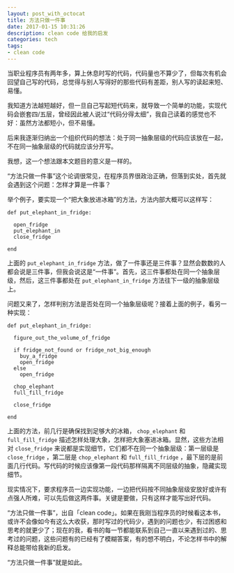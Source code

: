 ```yaml
---
layout: post_with_octocat
title: 方法只做一件事
date: 2017-01-15 10:31:26
description: clean code 给我的启发
categories: tech
tags:
- clean code
---
```


当职业程序员有两年多，算上休息时写的代码，代码量也不算少了，但每次有机会回望自己写的代码，总觉得与别人写得好的那些代码有差距，别人写的读起来短、易懂。

我知道方法越短越好，但一旦自己写起短代码来，就导致一个简单的功能，实现代码会嵌套四/五层，曾经因此被人说过“代码分得太细”，我自己读着的感觉也不好：虽然方法都短小，但不易懂。

后来我逐渐归纳出一个组织代码的想法：处于同一抽象层级的代码应该放在一起，不在同一抽象层级的代码就应该分开写。

我想，这一个想法跟本文题目的意义是一样的。

“方法只做一件事”这个论调很常见，在程序员界很政治正确，但落到实处，首先就会遇到这个问题：怎样才算是一件事？

举个例子，要实现一个“把大象放进冰箱”的方法，方法内部大概可以这样写：

    def put_elephant_in_fridge:
      
      open_fridge
      put_elephant_in
      close_fridge

    end

上面的 `put_elephant_in_fridge` 方法，做了一件事还是三件事？显然会数数的人都会说是三件事，但我会说这是“一件事”。首先，这三件事都处在同一个抽象层级，然后，这三件事都处在 `put_elephant_in_fridge` 方法往下一级的抽象层级上。

问题又来了，怎样判别方法是否处在同一个抽象层级呢？接着上面的例子，看另一种实现：

    def put_elephant_in_fridge:
      
      figure_out_the_volume_of_fridge

      if fridge_not_found or fridge_not_big_enough
        buy_a_fridge
        open_fridge
      else
        open_fridge

      chop_elephant
      full_fill_fridge

      close_fridge

    end
    
上面的方法，前几行是确保找到足够大的冰箱， `chop_elephant` 和 `full_fill_fridge` 描述怎样处理大象，怎样把大象塞进冰箱。显然，这些方法相对 `close_fridge` 来说都是实现细节，它们都不在同一个抽象层级：第一层级是 `close_fridge` ，第二层是 `chop_elephant` 和 `full_fill_fridge` ，最下层的是前面几行代码。写代码的时候应该像第一段代码那样隔离不同层级的抽象，隐藏实现细节。

现实情况下，要求程序员一边实现功能，一边把代码按不同抽象层级安放好或许有点强人所难，可以先后做这两件事。关键是要做，只有这样才能写出好代码。

“方法只做一件事”，出自「clean code」。如果在我刚当程序员的时候看这本书，或许不会像如今有这么大收获，那时写过的代码少，遇到的问题也少，有过困惑和思考的就更少了；现在的我，看书的每一节都能联系到自己一直以来遇到过的、思考过的问题，这些问题有的已经有了模糊答案，有的想不明白，不论怎样书中的解释总能带给我新的启发。

“方法只做一件事”就是如此。